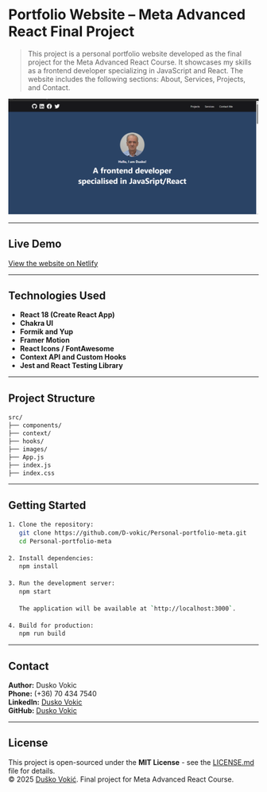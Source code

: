 # Portfolio Website – Meta Advanced React Final Project

> This project is a personal portfolio website developed as the final project for the Meta Advanced React Course. It showcases my skills as a frontend developer specializing in JavaScript and React. The website includes the following sections: About, Services, Projects, and Contact.

![Portfolio Screenshot](screenshot.png)

---

## Live Demo

[View the website on Netlify](https://your-netlify-link.netlify.app)

---

## Technologies Used

- **React 18 (Create React App)**
- **Chakra UI**
- **Formik and Yup**
- **Framer Motion**
- **React Icons / FontAwesome**
- **Context API and Custom Hooks**
- **Jest and React Testing Library**

---

## Project Structure

```
src/
├── components/
├── context/
├── hooks/
├── images/
├── App.js
├── index.js
├── index.css
```

---

## Getting Started

```bash
1. Clone the repository:
   git clone https://github.com/D-vokic/Personal-portfolio-meta.git
   cd Personal-portfolio-meta

2. Install dependencies:
   npm install

3. Run the development server:
   npm start

   The application will be available at `http://localhost:3000`.

4. Build for production:
   npm run build
```

---

## Contact

**Author:** Dusko Vokic  
**Phone:** (+36) 70 434 7540  
**LinkedIn:** [Dusko Vokic](https://www.linkedin.com/in/duskovokic)  
**GitHub:** [Dusko Vokic](https://github.com/D-vokic)

---

## License

This project is open-sourced under the **MIT License** - see the [LICENSE.md](LICENSE.md) file for details.  
© 2025 [Duško Vokić](https://duskovokic.com). Final project for Meta Advanced React Course.
